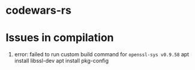 # codewars-rs




# Issues in compilation
1. error: failed to run custom build command for `openssl-sys v0.9.58`
apt install libssl-dev
apt install pkg-config


